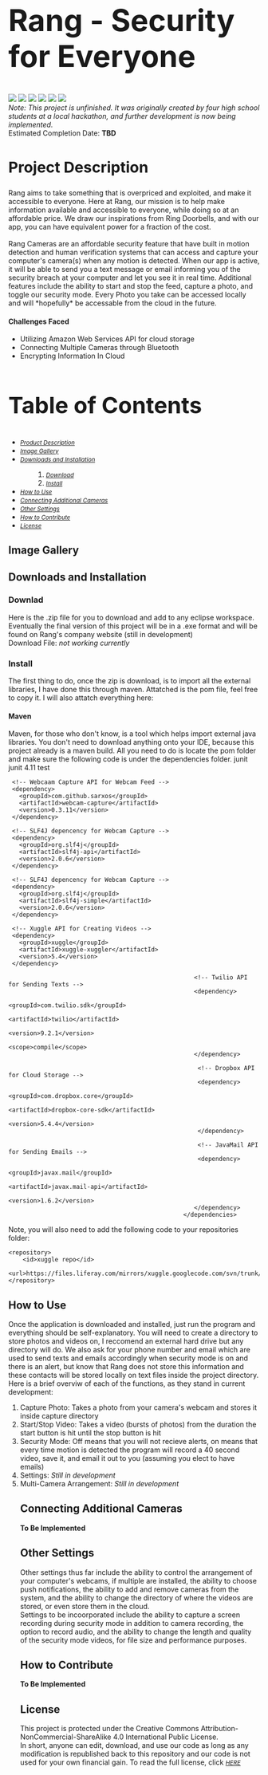 <h1 style="font-size:60px;"> Rang - Security for Everyone </h1>
<a href="https://github.com/simon-kowerski/RangSecurity/graphs/contributors" alt="Contributors">
        <img src="https://img.shields.io/github/contributors/simon-kowerski/RangSecurity" /></a>
<a href="https://img.shields.io/github/commit-activity/w/simon-kowerski/RangSecurity">
        <img src="https://img.shields.io/github/commit-activity/w/simon-kowerski/RangSecurity"></a>
<a href="https://img.shields.io/github/issues/simon-kowerski/RangSecurity">
        <img src="https://img.shields.io/github/issues/simon-kowerski/RangSecurity"></a>
<a href="https://img.shields.io/website?url=https%3A%2F%2Fdestroybigcorporate.wixsite.com%2FRangRangRang">
        <img src="https://img.shields.io/website?url=https%3A%2F%2Fdestroybigcorporate.wixsite.com%2FRangRangRang"></a> 
 <a href="https://img.shields.io/github/downloads/simon-kowerski/RangSecurity/latest/total">
        <img src="https://img.shields.io/github/downloads/simon-kowerski/RangSecurity/latest/total"></a>
 <a href="https://img.shields.io/github/followers/pairOfPants?style=social">
        <img src="https://img.shields.io/github/followers/pairOfPants?style=social"></a>
<br><i>Note: This project is unfinished. It was originally created by four high school students at a local hackathon, and further development is now being implemented.</i> <br>
Estimated Completion Date: <b>TBD</b>
<h2 style="font-size:30px;"> Project Description </h2>
Rang aims to take something that is overpriced and exploited, and make it accessible to everyone. Here at Rang, our mission is to help make information available and accessible to everyone, while doing so at an affordable price. We draw our inspirations from Ring Doorbells, and with our app, you can have equivalent power for a fraction of the cost.
<br> <br>
Rang Cameras are an affordable security feature that have built in motion detection and human verification systems that can access and capture your computer's camera(s) when any motion is detected. When our app is active, it will be able to send you a text message or email informing you of the security breach at your computer and let you see it in real time. Additional features include the ability to start and stop the feed, capture a photo, and toggle our security mode. Every Photo you take can be accessed locally and will *hopefully* be accessable from the cloud in the future.
<br>
<h4> Challenges Faced </h4>
<ul>
  <li>Utilizing Amazon Web Services API for cloud storage</li>
  <li>Connecting Multiple Cameras through Bluetooth</li>
  <li>Encrypting Information In Cloud</li>
</ul>
<h2 style="font-size:45px;"> Table of Contents </h2>
<ul>
  <li><small><i><a href='https://github.com/simon-kowerski/RangSecurity/blob/main/README.md#-project-description-'>Product Description</a></i></small></li>
  <li><small><i><a href='https://github.com/simon-kowerski/RangSecurity/blob/main/README.md#-image-gallery'>Image Gallery</a></i></small></li>
  <li><small><i><a href='https://github.com/simon-kowerski/RangSecurity/blob/main/README.md#-downloads-and-installation'>Downloads and Installation</a></i></small></li>
 <ol padding-bottom: 0;">
  <li style="margin-left:2em"><small><i><a href='https://github.com/simon-kowerski/RangSecurity/blob/main/README.md#-downlad-'>Download</a></i></small></li>
  <li style="margin-left:2em; padding-bottom: 0;"><small><i><a href='https://github.com/simon-kowerski/RangSecurity/blob/main/README.md#-install-'>Install</a></i></small></li>
  </ol>
  </li>
  <li><small><i><a href='https://github.com/simon-kowerski/RangSecurity/blob/main/README.md#-how-to-use-'>How to Use</a></i></small></li>
 <li><small><i><a href='https://github.com/simon-kowerski/RangSecurity/blob/main/README.md#-connecting-additional-cameras-'>Connecting Additional Cameras</a></i></small></li>
 <li><small><i><a href='https://github.com/simon-kowerski/RangSecurity/blob/main/README.md#-other-settings-'>Other Settings</a></i></small></li>
 <li><small><i><a href='https://github.com/simon-kowerski/RangSecurity/blob/main/README.md#-how-to-contribute-'>How to Contribute</a></i></small></li>
 <li><small><i><a href='https://github.com/simon-kowerski/RangSecurity/blob/main/README.md#-license-'>License</a></i></small></li>
 </ul>
 <h2> Image Gallery</h2>
 <h2> Downloads and Installation</h2>
 <h3> Downlad </h3>
 Here is the .zip file for you to download and add to any eclipse workspace. Eventually the final version of this project will be in a .exe format and will be found on Rang's company website (still in development)
 <br>Download File: <i>not working currently </i>
 <h3> Install </h3>
 The first thing to do, once the zip is download, is to import all the external libraries, I have done this through maven. Attatched is the pom file, feel free to copy it. I will also attatch everything here:
 <h4> Maven </h4>
 Maven, for those who don't know, is a tool which helps import external java libraries. You don't need to download anything onto your IDE, because this project already is a maven build. All you need to do is locate the pom folder and make sure the following code is under the dependencies folder. 
                                        
  <dependencies>
    <!-- JUnit depencency for Maven Testing -->
     <dependency>
       <groupId>junit</groupId>
       <artifactId>junit</artifactId>
       <version>4.11</version>
       <scope>test</scope>
     </dependency>
 
     <!-- Webcaam Capture API for Webcam Feed -->
     <dependency>
       <groupId>com.github.sarxos</groupId>
       <artifactId>webcam-capture</artifactId>
       <version>0.3.11</version>
     </dependency>

     <!-- SLF4J depencency for Webcam Capture -->
     <dependency>
       <groupId>org.slf4j</groupId>
       <artifactId>slf4j-api</artifactId>
       <version>2.0.6</version>
     </dependency>
                                                               
     <!-- SLF4J depencency for Webcam Capture -->
     <dependency>
       <groupId>org.slf4j</groupId>
       <artifactId>slf4j-simple</artifactId>
       <version>2.0.6</version>
     </dependency>
                                                              
     <!-- Xuggle API for Creating Videos -->
     <dependency>
       <groupId>xuggle</groupId>
       <artifactId>xuggle-xuggler</artifactId>
       <version>5.4</version>
     </dependency>
                                                            
                                                        <!-- Twilio API for Sending Texts -->
                                                        <dependency>
                                                           <groupId>com.twilio.sdk</groupId>
                                                           <artifactId>twilio</artifactId>
                                                           <version>9.2.1</version>
                                                           <scope>compile</scope>
                                                        </dependency>

                                                         <!-- Dropbox API for Cloud Storage -->
                                                         <dependency>
                                                            <groupId>com.dropbox.core</groupId>
                                                            <artifactId>dropbox-core-sdk</artifactId>
                                                            <version>5.4.4</version>
                                                         </dependency>
                                                             
                                                         <!-- JavaMail API for Sending Emails -->
                                                         <dependency>
                                                            <groupId>javax.mail</groupId>
                                                            <artifactId>javax.mail-api</artifactId>
                                                            <version>1.6.2</version>
                                                        </dependency>
                                                     </dependencies>
 Note, you will also need to add the following code to your repositories folder:
 
    <repository>
        <id>xuggle repo</id>
        <url>https://files.liferay.com/mirrors/xuggle.googlecode.com/svn/trunk/repo/share/java/</url>
    </repository>
  
 <h2> How to Use </h2>
 Once the application is downloaded and installed, just run the program and everything should be self-explanatory. You will need to create a directory to store photos and videos on, I reccomend an external hard drive but any directory will do. We also ask for your phone number and email which are used to send texts and emails accordingly when security mode is on and there is an alert, but know that Rang does not store this information and these contacts will be stored locally on text files inside the project directory. 
<br> Here is a brief overviw of each of the functions, as they stand in current development:
 <ol> 
 <li> Capture Photo: Takes a photo from your camera's webcam and stores it inside capture directory </li>
 <li> Start/Stop Video: Takes a video (bursts of photos) from the duration the start button is hit until the stop button is hit </li>
 <li> Security Mode: Off means that you will not recieve alerts, on means that every time motion is detected the program will record a 40 second video, save it, and email it out to you (assuming you elect to have emails)</li>
<li> Settings: <i>Still in development</i></li>
<li> Multi-Camera Arrangement: <i>Still in development</i></li>
 <h2> Connecting Additional Cameras </h2>
 <b> To Be Implemented </b>
 <h2> Other Settings </h2>
 Other settings thus far include the ability to control the arrangement of your computer's webcams, if multiple are installed, the ability to choose push notifications, the ability to add and remove cameras from the system, and the ability to change the directory of where the videos are stored, or even store them in the cloud. <br> Settings to be incoorporated include the ability to capture a screen recording during security mode in addition to camera recording, the option to record audio, and the ability to change the length and quality of the security mode videos, for file size and performance purposes.
 <h2> How to Contribute </h2>
 <b> To Be Implemented </b>
 <h2> License </h2>
This project is protected under the Creative Commons Attribution-NonCommercial-ShareAlike 4.0 International Public License. <br>In short, anyone can edit, download, and use our code as long as any modification is republished back to this repository and our code is not used for your own financial gain. To read the full license, click <small><i><a href='https://github.com/simon-kowerski/RangSecurity/blob/main/LICENSE'>HERE</a></i></small>
